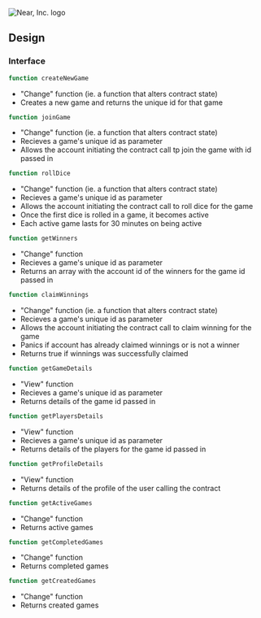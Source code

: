 ![Near, Inc. logo](https://near.org/wp-content/themes/near-19/assets/img/logo.svg?t=1553011311)

## Design

### Interface

```ts
function createNewGame
```
- "Change" function (ie. a function that alters contract state)
- Creates a new game and returns the unique id for that game

```ts
function joinGame
```
- "Change" function (ie. a function that alters contract state)
- Recieves a game's unique id as parameter
- Allows the account initiating the contract call tp join the game with id passed in

```ts
function rollDice
```
- "Change" function (ie. a function that alters contract state)
- Recieves a game's unique id as parameter
- Allows the account initiating the contract call to roll dice for the game 
- Once the first dice is rolled in a game, it becomes active
- Each active game lasts for 30 minutes on being active 

```ts
function getWinners
```
- "Change" function
- Recieves a game's unique id as parameter
- Returns an array with the account id of the winners for the game id passed in

```ts
function claimWinnings
```
- "Change" function (ie. a function that alters contract state)
- Recieves a game's unique id as parameter
- Allows the account initiating the contract call to claim winning for the game 
- Panics if account has already claimed winnings or is not a winner
- Returns true if winnings was successfully claimed


```ts
function getGameDetails
```
- "View" function
- Recieves a game's unique id as parameter
- Returns details of the game id passed in


```ts
function getPlayersDetails
```
- "View" function
- Recieves a game's unique id as parameter
- Returns details of the players for the game id passed in


```ts
function getProfileDetails
```
- "View" function
- Returns details of the profile of the user calling the contract



```ts
function getActiveGames
```
- "Change" function
- Returns active games

```ts
function getCompletedGames
```
- "Change" function
- Returns completed games

```ts
function getCreatedGames
```
- "Change" function
- Returns created games

